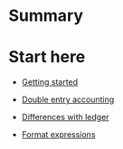 # Summary

# Start here
- [Getting started](./readme.md)
- [Double entry accounting]()
- [Differences with ledger](./differences_with_ledger.md)


- [Format expressions](./format_expressions.md)